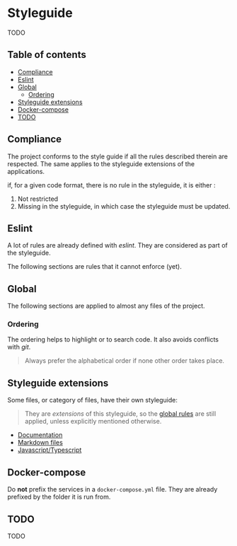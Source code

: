 # Styleguide

TODO

## Table of contents

<!-- toc -->

- [Compliance](#compliance)
- [Eslint](#eslint)
- [Global](#global)
  - [Ordering](#ordering)
- [Styleguide extensions](#styleguide-extensions)
- [Docker-compose](#docker-compose)
- [TODO](#todo)

<!-- tocstop -->

## Compliance

The project conforms to the style guide if all the rules described therein are respected.
The same applies to the styleguide extensions of the applications.

if, for a given code format, there is no rule in the styleguide, it is either :

1. Not restricted
2. Missing in the styleguide, in which case the styleguide must be updated.

## Eslint

A lot of rules are already defined with _eslint_.
They are considered as part of the styleguide.

The following sections are rules that it cannot enforce (yet).

## Global

The following sections are applied to almost any files of the project.

### Ordering

The ordering helps to highlight or to search code.
It also avoids conflicts with _git_.

> Always prefer the alphabetical order if none other order takes place.

## Styleguide extensions

Some files, or category of files, have their own styleguide:

> They are _extensions_ of this styleguide, so the [global rules](#global) are still applied, unless explicitly mentioned otherwise.

- [Documentation](./styleguide/documentation.md)
- [Markdown files](./styleguide/markdown.md)
- [Javascript/Typescript](./styleguide/typescript.md)

## Docker-compose

Do **not** prefix the services in a `docker-compose.yml` file.
They are already prefixed by the folder it is run from.

## TODO

TODO
